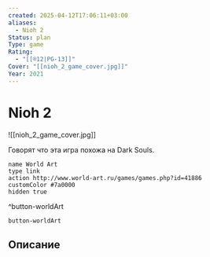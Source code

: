 ```yaml
---
created: 2025-04-12T17:06:11+03:00
aliases:
  - Nioh 2
Status: plan
Type: game
Rating:
  - "[[®️12|PG-13]]"
Cover: "[[nioh_2_game_cover.jpg]]"
Year: 2021
---
```


# Nioh 2

![[nioh_2_game_cover.jpg]]

Говорят что эта игра похожа на Dark Souls.

```button
name World Art
type link
action http://www.world-art.ru/games/games.php?id=41886
customColor #7a0000
hidden true
```
^button-worldArt


`button-worldArt`

## Описание


